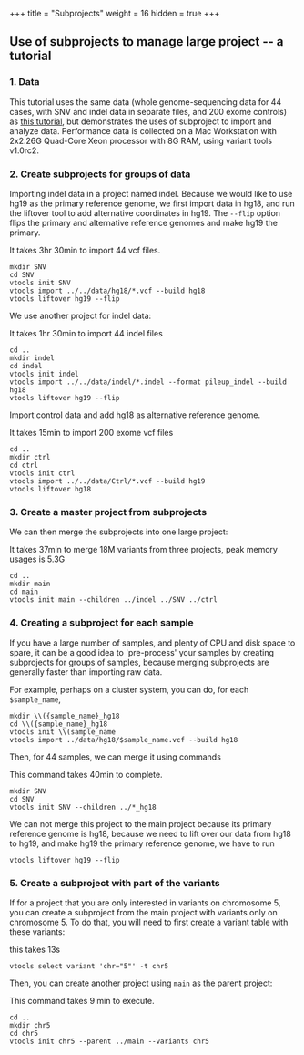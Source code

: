 +++
title = "Subprojects"
weight = 16
hidden = true
+++




## Use of subprojects to manage large project -- a tutorial




### 1. Data

This tutorial uses the same data (whole genome-sequencing data for 44 cases, with SNV and indel data in separate files, and 200 exome controls) as [this tutorial][1], but demonstrates the uses of subproject to import and analyze data. Performance data is collected on a Mac Workstation with 2x2.26G Quad-Core Xeon processor with 8G RAM, using variant tools v1.0rc2. 



### 2. Create subprojects for groups of data

Importing indel data in a project named indel. Because we would like to use hg19 as the primary reference genome, we first import data in hg18, and run the liftover tool to add alternative coordinates in hg19. The `--flip` option flips the primary and alternative reference genomes and make hg19 the primary. 



It takes 3hr 30min to import 44 vcf files. 

    mkdir SNV
    cd SNV
    vtools init SNV 
    vtools import ../../data/hg18/*.vcf --build hg18
    vtools liftover hg19 --flip
    

We use another project for indel data: 



It takes 1hr 30min to import 44 indel files 

    cd ..
    mkdir indel
    cd indel
    vtools init indel
    vtools import ../../data/indel/*.indel --format pileup_indel --build hg18
    vtools liftover hg19 --flip
    

Import control data and add hg18 as alternative reference genome. 



It takes 15min to import 200 exome vcf files 

    cd ..
    mkdir ctrl
    cd ctrl
    vtools init ctrl
    vtools import ../../data/Ctrl/*.vcf --build hg19
    vtools liftover hg18
    



### 3. Create a master project from subprojects

We can then merge the subprojects into one large project: 



It takes 37min to merge 18M variants from three projects, peak memory usages is 5.3G 

    cd ..
    mkdir main
    cd main
    vtools init main --children ../indel ../SNV ../ctrl
    



### 4. Creating a subproject for each sample

If you have a large number of samples, and plenty of CPU and disk space to spare, it can be a good idea to 'pre-process' your samples by creating subprojects for groups of samples, because merging subprojects are generally faster than importing raw data. 

For example, perhaps on a cluster system, you can do, for each `$sample_name`, 



    mkdir \\({sample_name}_hg18
    cd \\({sample_name}_hg18
    vtools init \\(sample_name
    vtools import ../data/hg18/$sample_name.vcf --build hg18
    

Then, for 44 samples, we can merge it using commands 



This command takes 40min to complete. 

    mkdir SNV
    cd SNV
    vtools init SNV --children ../*_hg18
    

We can not merge this project to the main project because its primary reference genome is hg18, because we need to lift over our data from hg18 to hg19, and make hg19 the primary reference genome, we have to run 



    vtools liftover hg19 --flip
    



### 5. Create a subproject with part of the variants

If for a project that you are only interested in variants on chromosome 5, you can create a subproject from the main project with variants only on chromosome 5. To do that, you will need to first create a variant table with these variants: 

this takes 13s 

    vtools select variant 'chr="5"' -t chr5
    

Then, you can create another project using `main` as the parent project: 



This command takes 9 min to execute. 

    cd ..
    mkdir chr5
    cd chr5
    vtools init chr5 --parent ../main --variants chr5

 [1]:    /documentation/tutorials/case44ctrl20/
